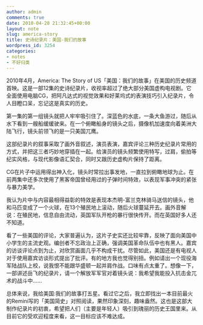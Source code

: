 ```yaml
---
author: admin
comments: true
date: 2010-04-28 21:32:45+00:00
layout: note
slug: america-story
title: 史诗纪录片：美国-我们的故事
wordpress_id: 3254
categories:
- notes
- 不好归类
---
```




2010年4月，America: The Story of US「美国：我们的故事」在美国的历史频道首映。这是一部12集的史诗纪录片，收视率超过了绝大部分美国虚构电视剧。它全面使用电脑CG，把阿凡达式的视觉效果和好莱坞式的表演技巧引入纪录片，令人目瞪口呆，忘记这是真实的历史。

第一集的第一组镜头就把人牢牢吸引住了。深蓝色的水底，一条大鱼游过，随后从水下看到一艘船缓缓驶来。在一个俯瞰船身的镜头之后，摄像机加速度向着美洲大陆飞行，镜头前领飞的是一只美国兀鹰。

这部纪录片的叙事采取了画外音叙述，演员表演，嘉宾评论三种历史纪录片常用的方式，并把这三者巧妙地穿插在一起。给演员的镜头频繁使用特写，过肩，偷拍等纪实风格，与现代影像语汇契合，同时又跟历史虚构片保持了距离。

CG在片子中运用得出神入化，镜头时常拉出事发地，一直拉到俯瞰地球为止。在前两集中还多次使用了黑客帝国曾经用过的子弹时间特效，以表现军事冲突的紧张与暴力美学。

我认为片中与内容最相得益彰的特效是表现本杰明-富兰克林骑马送信的镜头，他和马匹变成了一个火球，在13个殖民地上滚动，随后火球蔓延开去。画外音解说：在殖民地，信息自由流动，英国军队开枪的暴行很快传开。而在英国好多人还不知道。

看了一些美国的评论，大家普遍认为，这片子史实还比较牢靠，反映了面向美国中小学生的主流史观。编创者不忘政治上正确，强调美国革命队伍中也有黑人。嘉宾的访谈评论点到为止，对欣赏画面几乎不构成干扰。尽管如此，美国还是有电视人对于使用嘉宾访谈形式提出了批评。有的地方我也觉得别扭。例如请出一个现役海军陆战队上校，说我恨不能跟华盛顿一起并肩作战。口味有点太重了。想像一下，一部讲述岳飞的纪录片，请一个解放军军官对着镜头说：我希望我能投入抗击金兀术的战斗中......

总体来说，我给美国:我们的故事打五星。看过它之后，我立即找出一本目前最火的Remini写的「美国简史」对照阅读，果然印象深刻，趣味盎然。这也是这部大制作纪录片的初衷，希望把人们（主要是年轻人）吸引到瑰丽的历史王国里来。从目前它的受欢迎程度来看，这一目标应该不难达成。
